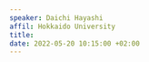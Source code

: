 ```yaml
---
speaker: Daichi Hayashi
affil: Hokkaido University
title: 
date: 2022-05-20 10:15:00 +02:00
---
```

